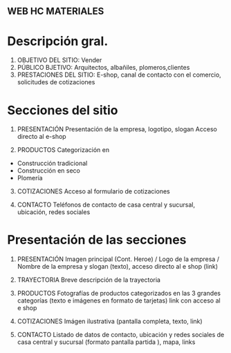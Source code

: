 ## WEB HC MATERIALES

# Descripción gral.
1. OBJETIVO DEL SITIO: 
Vender
2. PÚBLICO BJETIVO:
Arquitectos, albañiles, plomeros,clientes
3. PRESTACIONES DEL SITIO:
E-shop, canal de contacto con el comercio, solicitudes de cotizaciones

# Secciones del sitio
1. PRESENTACIÓN
Presentación de la empresa, logotipo, slogan
Acceso directo al e-shop

2. PRODUCTOS
Categorización en 
- Construcción tradicional
- Construcción en seco
- Plomería

3. COTIZACIONES
Acceso al formulario de cotizaciones

4. CONTACTO
Teléfonos de contacto de casa central y sucursal, ubicación, redes sociales


# Presentación de las secciones
1. PRESENTACIÓN
Imagen principal (Cont. Heroe) / Logo de la empresa / Nombre de la empresa y slogan (texto), acceso directo al e shop (link)

2. TRAYECTORIA
Breve descripción de la trayectoria

3. PRODUCTOS
Fotografías de productos categorizados en las 3 grandes categorías (texto e imágenes en formato de tarjetas) link con acceso al e shop

4. COTIZACIONES
Imágen ilustrativa (pantalla completa, texto, link)

5. CONTACTO
Listado de datos de contacto, ubicación y redes sociales de casa central y sucursal (formato pantalla partida ), mapa, links

